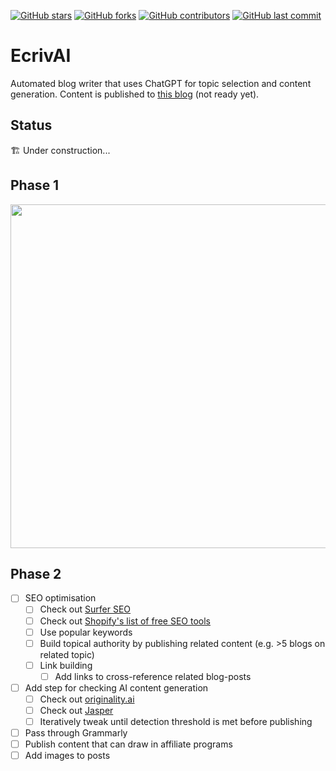 [![GitHub stars](https://img.shields.io/github/stars/ecriv-ai/ecrivai)](https://github.com/ecriv-ai/ecrivai/stargazers)
[![GitHub forks](https://img.shields.io/github/forks/ecriv-ai/ecrivai)](https://github.com/ecriv-ai/ecrivai/network)
[![GitHub contributors](https://img.shields.io/github/contributors/ecriv-ai/ecrivai)](https://github.com/ecriv-ai/ecrivai/graphs/contributors)
[![GitHub last commit](https://img.shields.io/github/last-commit/ecriv-ai/ecrivai)](https://github.com/ecriv-ai/ecrivai/commits/main)


# EcrivAI
Automated blog writer that uses ChatGPT for topic selection and content generation. Content is published to [this blog](https://github.com/ecriv-ai/ecrivai) (not ready yet).

## Status
🏗️ Under construction...

## Phase 1
<a href="https://github.com/ecriv-ai">
    <img src="https://github.com/ecriv-ai/ecrivai/blob/main/images/phase1.png?raw=true" width="550">
</a>

## Phase 2
- [ ] SEO optimisation
    - [ ] Check out [Surfer SEO](https://surferseo.com/)
    - [ ] Check out [Shopify's list of free SEO tools](https://www.shopify.com/za/blog/free-seo-tools)
    - [ ] Use popular keywords
    - [ ] Build topical authority by publishing related content (e.g. >5 blogs on related topic)
    - [ ] Link building
        - [ ] Add links to cross-reference related blog-posts
- [ ] Add step for checking AI content generation
    - [ ] Check out [originality.ai](https://originality.ai/)
    - [ ] Check out [Jasper](https://www.jasper.ai/)
    - [ ] Iteratively tweak until detection threshold is met before publishing
- [ ] Pass through Grammarly
- [ ] Publish content that can draw in affiliate programs
- [ ] Add images to posts